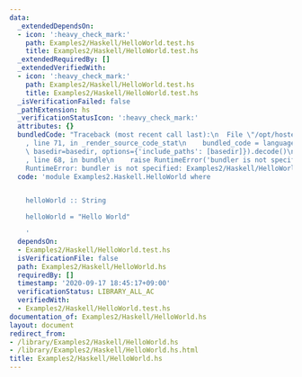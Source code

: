 ```yaml
---
data:
  _extendedDependsOn:
  - icon: ':heavy_check_mark:'
    path: Examples2/Haskell/HelloWorld.test.hs
    title: Examples2/Haskell/HelloWorld.test.hs
  _extendedRequiredBy: []
  _extendedVerifiedWith:
  - icon: ':heavy_check_mark:'
    path: Examples2/Haskell/HelloWorld.test.hs
    title: Examples2/Haskell/HelloWorld.test.hs
  _isVerificationFailed: false
  _pathExtension: hs
  _verificationStatusIcon: ':heavy_check_mark:'
  attributes: {}
  bundledCode: "Traceback (most recent call last):\n  File \"/opt/hostedtoolcache/Python/3.9.2/x64/lib/python3.9/site-packages/onlinejudge_verify/documentation/build.py\"\
    , line 71, in _render_source_code_stat\n    bundled_code = language.bundle(stat.path,\
    \ basedir=basedir, options={'include_paths': [basedir]}).decode()\n  File \"/opt/hostedtoolcache/Python/3.9.2/x64/lib/python3.9/site-packages/onlinejudge_verify/languages/user_defined.py\"\
    , line 68, in bundle\n    raise RuntimeError('bundler is not specified: {}'.format(str(path)))\n\
    RuntimeError: bundler is not specified: Examples2/Haskell/HelloWorld.hs\n"
  code: 'module Examples2.Haskell.HelloWorld where


    helloWorld :: String

    helloWorld = "Hello World"

    '
  dependsOn:
  - Examples2/Haskell/HelloWorld.test.hs
  isVerificationFile: false
  path: Examples2/Haskell/HelloWorld.hs
  requiredBy: []
  timestamp: '2020-09-17 18:45:17+09:00'
  verificationStatus: LIBRARY_ALL_AC
  verifiedWith:
  - Examples2/Haskell/HelloWorld.test.hs
documentation_of: Examples2/Haskell/HelloWorld.hs
layout: document
redirect_from:
- /library/Examples2/Haskell/HelloWorld.hs
- /library/Examples2/Haskell/HelloWorld.hs.html
title: Examples2/Haskell/HelloWorld.hs
---
```

